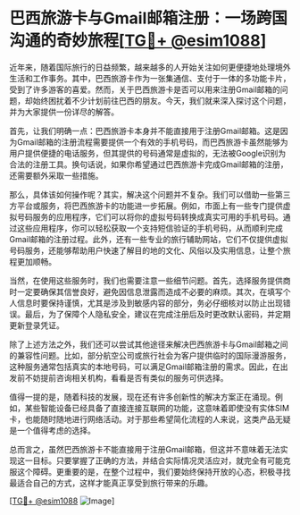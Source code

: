 # 巴西旅游卡与Gmail邮箱注册：一场跨国沟通的奇妙旅程[[TG💪+ @esim1088](https://t.me/s/esim1088)]

近年来，随着国际旅行的日益频繁，越来越多的人开始关注如何更便捷地处理境外生活和工作事务。其中，巴西旅游卡作为一张集通信、支付于一体的多功能卡片，受到了许多游客的喜爱。然而，关于巴西旅游卡是否可以用来注册Gmail邮箱的问题，却始终困扰着不少计划前往巴西的朋友。今天，我们就来深入探讨这个问题，并为大家提供一份详尽的解答。

首先，让我们明确一点：巴西旅游卡本身并不能直接用于注册Gmail邮箱。这是因为Gmail邮箱的注册流程需要提供一个有效的手机号码，而巴西旅游卡虽然能够为用户提供便捷的电话服务，但其提供的号码通常是虚拟的，无法被Google识别为合法的注册工具。换句话说，如果你希望通过巴西旅游卡完成Gmail邮箱的注册，还需要额外采取一些措施。

那么，具体该如何操作呢？其实，解决这个问题并不复杂。我们可以借助一些第三方平台或服务，将巴西旅游卡的功能进一步拓展。例如，市面上有一些专门提供虚拟号码服务的应用程序，它们可以将你的虚拟号码转换成真实可用的手机号码。通过这些应用程序，你可以轻松获取一个支持短信验证的手机号码，从而顺利完成Gmail邮箱的注册过程。此外，还有一些专业的旅行辅助网站，它们不仅提供虚拟号码服务，还能够帮助用户快速了解目的地的文化、风俗以及实用信息，让整个旅程更加顺畅。

当然，在使用这些服务时，我们也需要注意一些细节问题。首先，选择服务提供商时一定要确保其信誉良好，避免因信息泄露而造成不必要的麻烦。其次，在填写个人信息时要保持谨慎，尤其是涉及到敏感内容的部分，务必仔细核对以防止出现错误。最后，为了保障个人隐私安全，建议在完成注册后及时更改默认密码，并定期更新登录凭证。

除了上述方法之外，我们还可以尝试其他途径来解决巴西旅游卡与Gmail邮箱之间的兼容性问题。比如，部分航空公司或旅行社会为客户提供临时的国际漫游服务，这种服务通常包括真实的本地号码，可以满足Gmail邮箱注册的需求。因此，在出发前不妨提前咨询相关机构，看看是否有类似的服务可供选择。

值得一提的是，随着科技的发展，现在还有许多创新性的解决方案正在涌现。例如，某些智能设备已经具备了直接连接互联网的功能，这意味着即使没有实体SIM卡，也能随时随地进行网络活动。对于那些希望简化流程的人来说，这类产品无疑是一个值得考虑的选择。

总而言之，虽然巴西旅游卡不能直接用于注册Gmail邮箱，但这并不意味着无法实现这一目标。只要掌握了正确的方法，并结合实际情况灵活应对，就完全有可能克服这个障碍。更重要的是，在整个过程中，我们要始终保持开放的心态，积极寻找最适合自己的方式，这样才能真正享受到旅行带来的乐趣。

[[TG💪+ @esim1088](https://t.me/s/esim1088) ![Image](https://i.postimg.cc/4NQfJmqS/Snipaste-2025-05-13-00-14-12.png)]